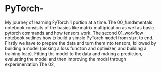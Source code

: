 # PyTorch-
My journey of learning PyTorch 1 portion at a time.
The 00_fundamentals notebook consisits of the basics like matrix multiplication as well as basic pytorch commands and how tensors work.
The second 01_workflow notebook outlines how to build a simple PyTorch model from start to end. Firstly we have to prepare the data and turn them into tensors, followed by building a model (picking a loss function and optimizer, and building a training loop). Fitting the model to the data and making a prediction, evaluating the model and then improving the model through experimentation
The 02_
